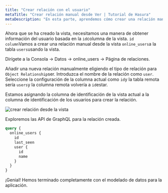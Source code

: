 ```yaml
---
title: "Crear relación con el usuario"
metaTitle: "Crear relación manual desde Ver | Tutorial de Hasura"
metaDescription: "En esta parte, aprendemos cómo crear una relación manual desde la vista a la tabla usando la Consola Hasura"
---
```


Ahora que se ha creado la vista, necesitamos una manera de obtener información del usuario basada en la `id`columna de la vista. `id column`Vamos a crear una relación manual desde la vista `online_users`a la tabla `users`usando la vista.

Dirígete a la Consola -> Datos -> online_users -> Página de relaciones.

Añadir una nueva relación manualmente eligiendo el tipo de relación para `Object Relationship`ser. Introduzca el nombre de la relación como `user`. Seleccione la configuración de la columna actual como `id`y la tabla remota sería `users`y la columna remota volvería a `id`estar.

Estamos asignando la columna de identificación de la vista actual a la columna de identificación de los usuarios para crear la relación.

![crear relación desde la vista](https://graphql-engine-cdn.hasura.io/learn-hasura/assets/graphql-hasura/create-relationship-view.png)

Exploremos las API de GraphQL para la relación creada.

```graphql
query {
  online_users {
    id
    last_seen
    user {
      id
      name
    }
  }
}
```

¡Genial! Hemos terminado completamente con el modelado de datos para la aplicación.
